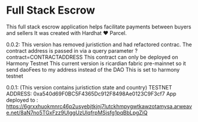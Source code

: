 # Full Stack Escrow

This full stack escrow application helps facilitate payments between buyers and sellers
It was created with Hardhat ❤️ Parcel.

0.0.2:
This version has removed juristiction and had refactored contrac.
The contract address is passed in via a query parameter ?contract=CONTRACTADDRESS
This contract can only be deployed on Harmony Testnet
This current version is ricardian fabric pre-mainnet so it send daoFees to my address instead of the DAO
This is set to harmony testnet

0.0.1: (This version contains juristiction state and country)
TESTNET ADDRESS: 0xa540d69F0BC5F4365Dc912F8498Ae0123C9F3cf7
App deployed to : https://6grxxhuokmnrc46p2usyebjtkjnj7lutckhmpygwtkawzotamysa.arweave.net/8aN7no5TGxFzz9UlggUzUlqfrpMSjsfg1pqBbLpgZiQ
